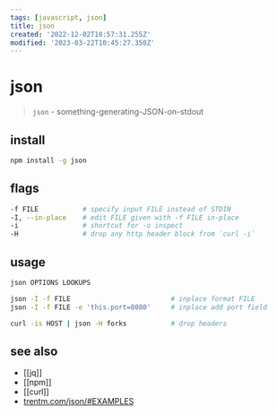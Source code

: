 ```yaml
---
tags: [javascript, json]
title: json
created: '2022-12-02T10:57:31.255Z'
modified: '2023-03-22T10:45:27.350Z'
---
```


# json

> `json` - something-generating-JSON-on-stdout

## install

```sh
npm install -g json
```

## flags

```sh
-f FILE           # specify input FILE instead of STDIN
-I, --in-place    # edit FILE given with -f FILE in-place
-i                # shortcut for -o inspect
-H                # drop any http header block from `curl -i`
```

## usage

```sh
json OPTIONS LOOKUPS

json -I -f FILE                         # inplace format FILE
json -I -f FILE -e 'this.port=8080'     # inplace add port field

curl -is HOST | json -H forks           # drop headers
```

## see also

- [[jq]]
- [[npm]]
- [[curl]]
- [trentm.com/json/#EXAMPLES](http://trentm.com/json/#EXAMPLES)
